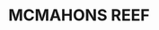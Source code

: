 ---
lastmod: '2025-04-06T06:05:20+00:00'
latitude: -34.68367599
layout: suburb
longitude: 148.4157318
postcode: '2587'
state: NSW
title: MCMAHONS REEF
url: /nsw/mcmahons-reef/
---